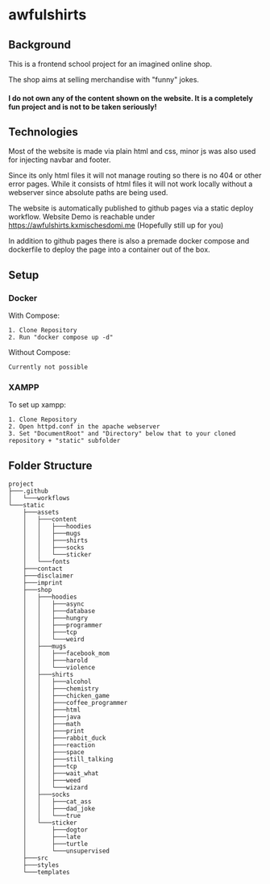 # awfulshirts
 
## Background

This is a frontend school project for an imagined online shop.

The shop aims at selling merchandise with "funny" jokes.

#### I do not own any of the content shown on the website. It is a completely fun project and is not to be taken seriously!


## Technologies

Most of the website is made via plain html and css, minor js was also used for injecting navbar and footer.

Since its only html files it will not manage routing so there is no 404 or other error pages.
While it consists of html files it will not work locally without a webserver since absolute paths are being used.

The website is automatically published to github pages via a static deploy workflow.
Website Demo is reachable under https://awfulshirts.kxmischesdomi.me (Hopefully still up for you)

In addition to github pages there is also a premade docker compose and dockerfile to deploy the page into a container out of the box.

## Setup

### Docker

With Compose:
```
1. Clone Repository
2. Run "docker compose up -d"
```

Without Compose:
```
Currently not possible
```

### XAMPP

To set up xampp:
```
1. Clone Repository
2. Open httpd.conf in the apache webserver
3. Set "DocumentRoot" and "Directory" below that to your cloned repository + "static" subfolder
```

## Folder Structure

```
project
├───.github
│   └───workflows
└───static
    ├───assets
    │   ├───content
    │   │   ├───hoodies
    │   │   ├───mugs
    │   │   ├───shirts
    │   │   ├───socks
    │   │   └───sticker
    │   └───fonts
    ├───contact
    ├───disclaimer
    ├───imprint
    ├───shop
    │   ├───hoodies
    │   │   ├───async
    │   │   ├───database
    │   │   ├───hungry
    │   │   ├───programmer
    │   │   ├───tcp
    │   │   └───weird
    │   ├───mugs
    │   │   ├───facebook_mom
    │   │   ├───harold
    │   │   └───violence
    │   ├───shirts
    │   │   ├───alcohol
    │   │   ├───chemistry
    │   │   ├───chicken_game
    │   │   ├───coffee_programmer
    │   │   ├───html
    │   │   ├───java
    │   │   ├───math
    │   │   ├───print
    │   │   ├───rabbit_duck
    │   │   ├───reaction
    │   │   ├───space
    │   │   ├───still_talking
    │   │   ├───tcp
    │   │   ├───wait_what
    │   │   ├───weed
    │   │   └───wizard
    │   ├───socks
    │   │   ├───cat_ass
    │   │   ├───dad_joke
    │   │   └───true
    │   └───sticker
    │       ├───dogtor
    │       ├───late
    │       ├───turtle
    │       └───unsupervised
    ├───src
    ├───styles
    └───templates
```

